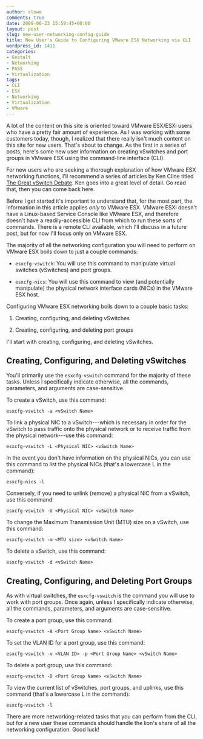 ```yaml
---
author: slowe
comments: true
date: 2009-06-23 15:59:45+00:00
layout: post
slug: new-user-networking-config-guide
title: New User's Guide to Configuring VMware ESX Networking via CLI
wordpress_id: 1411
categories:
- Gestalt
- Networking
- PASS
- Virtualization
tags:
- CLI
- ESX
- Networking
- Virtualization
- VMware
---
```


A lot of the content on this site is oriented toward VMware ESX/ESXi users who have a pretty fair amount of experience. As I was working with some customers today, though, I realized that there really isn't much content on this site for new users. That's about to change. As the first in a series of posts, here's some new user information on creating vSwitches and port groups in VMware ESX using the command-line interface (CLI).

For new users who are seeking a thorough explanation of how VMware ESX networking functions, I'll recommend a series of articles by Ken Cline titled [The Great vSwitch Debate](http://kensvirtualreality.wordpress.com/2009/03/29/the-great-vswitch-debate-part-1/). Ken goes into a great level of detail. Go read that, then you can come back here.

Before I get started it's important to understand that, for the most part, the information in this article applies _only_ to VMware ESX. VMware ESXi doesn't have a Linux-based Service Console like VMware ESX, and therefore doesn't have a readily-accessible CLI from which to run these sorts of commands. There is a remote CLI available, which I'll discuss in a future post, but for now I'll focus only on VMware ESX.

The majority of all the networking configuration you will need to perform on VMware ESX boils down to just a couple commands:

* `esxcfg-vswitch`: You will use this command to manipulate virtual switches (vSwitches) and port groups.

* `esxcfg-nics`: You will use this command to view (and potentially manipulate) the physical network interface cards (NICs) in the VMware ESX host.

Configuring VMware ESX networking boils down to a couple basic tasks:

1. Creating, configuring, and deleting vSwitches

2. Creating, configuring, and deleting port groups

I'll start with creating, configuring, and deleting vSwitches.

## Creating, Configuring, and Deleting vSwitches

You'll primarily use the `esxcfg-vswitch` command for the majority of these tasks. Unless I specifically indicate otherwise, all the commands, parameters, and arguments are case-sensitive.

To create a vSwitch, use this command:

	esxcfg-vswitch -a <vSwitch Name>

To link a physical NIC to a vSwitch---which is necessary in order for the vSwitch to pass traffic onto the physical network or to receive traffic from the physical network---use this command:

	esxcfg-vswitch -L <Physical NIC> <vSwitch Name>

In the event you don't have information on the physical NICs, you can use this command to list the physical NICs (that's a lowercase L in the command):

	esxcfg-nics -l

Conversely, if you need to unlink (remove) a physical NIC from a vSwitch, use this command:

	esxcfg-vswitch -U <Physical NIC> <vSwitch Name>

To change the Maximum Transmission Unit (MTU) size on a vSwitch, use this command:

	esxcfg-vswitch -m <MTU size> <vSwitch Name>

To delete a vSwitch, use this command:

	esxcfg-vswitch -d <vSwitch Name>

## Creating, Configuring, and Deleting Port Groups

As with virtual switches, the `esxcfg-vswitch` is the command you will use to work with port groups. Once again, unless I specifically indicate otherwise, all the commands, parameters, and arguments are case-sensitive.

To create a port group, use this command:

	esxcfg-vswitch -A <Port Group Name> <vSwitch Name>

To set the VLAN ID for a port group, use this command:

	esxcfg-vswitch -v <VLAN ID> -p <Port Group Name> <vSwitch Name>

To delete a port group, use this command:

	esxcfg-vswitch -D <Port Group Name> <vSwitch Name>

To view the current list of vSwitches, port groups, and uplinks, use this command (that's a lowercase L in the command):

	esxcfg-vswitch -l

There are more networking-related tasks that you can perform from the CLI, but for a new user these commands should handle the lion's share of all the networking configuration. Good luck!
